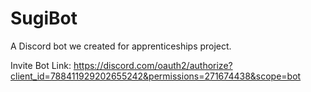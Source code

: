 # SugiBot
A Discord bot we created for apprenticeships project.

Invite Bot Link: https://discord.com/oauth2/authorize?client_id=788411929202655242&permissions=271674438&scope=bot

